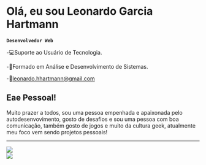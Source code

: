 <h1>Olá, eu sou Leonardo Garcia Hartmann</h1>

**`Desenvolvedor Web`**

<p>-💻Suporte ao Usuário de Tecnologia.</p>
<p>-📖Formado em Análise e Desenvolvimento de Sistemas.</p>
-📨<a href="mailto:leonardo.hhartmann@gmail.com">leonardo.hhartmann@gmail.com</a>

<h2>Eae Pessoal!</h2>
<p>Muito prazer a todos, sou uma pessoa empenhada e apaixonada pelo autodesenvovimento, gosto de desafios e sou uma pessoa com boa comunicação, também gosto de jogos e muito da cultura geek, atualmente meu foco vem sendo projetos pessoais!</p>
<hr/>
<div>
  <img heigth="180em" src="https://github-readme-stats.vercel.app/api?username=LeonardoGarciaHartmann&show_icons=true&theme=radical"/> <br/>
  <img heigth="180em" src="https://github-readme-stats.vercel.app/api/top-langs/?username=LeonardoGarciaHartmann&layout=compact&show_icons=true&theme=radical"/> 
</div>
